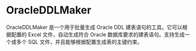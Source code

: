 # OracleDDLMaker
OracleDDLMaker 是一个用于批量生成 Oracle DDL 建表语句的工具。它可以根据配置的 Excel 文件，自动生成符合 Oracle 数据库要求的建表语句。支持生成一个或多个 SQL 文件，并且能够根据配置生成表的主键约束。
